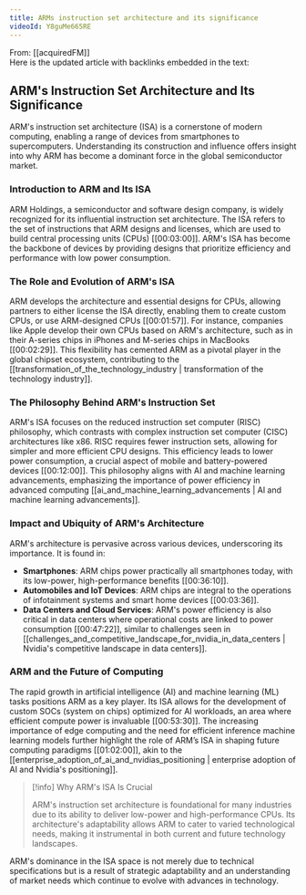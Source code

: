 ```yaml
---
title: ARMs instruction set architecture and its significance
videoId: Y8guMe665RE
---
```


From: [[acquiredFM]] <br/> 
Here is the updated article with backlinks embedded in the text:

## ARM's Instruction Set Architecture and Its Significance

ARM's instruction set architecture (ISA) is a cornerstone of modern computing, enabling a range of devices from smartphones to supercomputers. Understanding its construction and influence offers insight into why ARM has become a dominant force in the global semiconductor market.

### Introduction to ARM and Its ISA

ARM Holdings, a semiconductor and software design company, is widely recognized for its influential instruction set architecture. The ISA refers to the set of instructions that ARM designs and licenses, which are used to build central processing units (CPUs) [<a class="yt-timestamp" data-t="00:03:00">[00:03:00]</a>]. ARM's ISA has become the backbone of devices by providing designs that prioritize efficiency and performance with low power consumption.

### The Role and Evolution of ARM's ISA

ARM develops the architecture and essential designs for CPUs, allowing partners to either license the ISA directly, enabling them to create custom CPUs, or use ARM-designed CPUs [<a class="yt-timestamp" data-t="00:01:57">[00:01:57]</a>]. For instance, companies like Apple develop their own CPUs based on ARM's architecture, such as in their A-series chips in iPhones and M-series chips in MacBooks [<a class="yt-timestamp" data-t="00:02:29">[00:02:29]</a>]. This flexibility has cemented ARM as a pivotal player in the global chipset ecosystem, contributing to the [[transformation_of_the_technology_industry | transformation of the technology industry]].

### The Philosophy Behind ARM's Instruction Set

ARM's ISA focuses on the reduced instruction set computer (RISC) philosophy, which contrasts with complex instruction set computer (CISC) architectures like x86. RISC requires fewer instruction sets, allowing for simpler and more efficient CPU designs. This efficiency leads to lower power consumption, a crucial aspect of mobile and battery-powered devices [<a class="yt-timestamp" data-t="00:12:00">[00:12:00]</a>]. This philosophy aligns with AI and machine learning advancements, emphasizing the importance of power efficiency in advanced computing [[ai_and_machine_learning_advancements | AI and machine learning advancements]].

### Impact and Ubiquity of ARM's Architecture

ARM's architecture is pervasive across various devices, underscoring its importance. It is found in:
- **Smartphones**: ARM chips power practically all smartphones today, with its low-power, high-performance benefits [<a class="yt-timestamp" data-t="00:36:10">[00:36:10]</a>].
- **Automobiles and IoT Devices**: ARM chips are integral to the operations of infotainment systems and smart home devices [<a class="yt-timestamp" data-t="00:03:36">[00:03:36]</a>].
- **Data Centers and Cloud Services**: ARM's power efficiency is also critical in data centers where operational costs are linked to power consumption [<a class="yt-timestamp" data-t="00:47:22">[00:47:22]</a>], similar to challenges seen in [[challenges_and_competitive_landscape_for_nvidia_in_data_centers | Nvidia's competitive landscape in data centers]].

### ARM and the Future of Computing

The rapid growth in artificial intelligence (AI) and machine learning (ML) tasks positions ARM as a key player. Its ISA allows for the development of custom SOCs (system on chips) optimized for AI workloads, an area where efficient compute power is invaluable [<a class="yt-timestamp" data-t="00:53:30">[00:53:30]</a>]. The increasing importance of edge computing and the need for efficient inference machine learning models further highlight the role of ARM’s ISA in shaping future computing paradigms [<a class="yt-timestamp" data-t="01:02:00">[01:02:00]</a>], akin to the [[enterprise_adoption_of_ai_and_nvidias_positioning | enterprise adoption of AI and Nvidia's positioning]].

> [!info] Why ARM's ISA Is Crucial
> 
> ARM's instruction set architecture is foundational for many industries due to its ability to deliver low-power and high-performance CPUs. Its architecture's adaptability allows ARM to cater to varied technological needs, making it instrumental in both current and future technology landscapes.

ARM's dominance in the ISA space is not merely due to technical specifications but is a result of strategic adaptability and an understanding of market needs which continue to evolve with advances in technology.